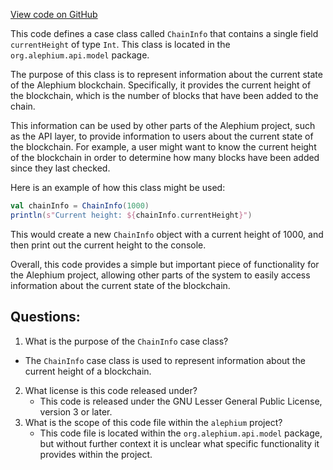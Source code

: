[View code on GitHub](https://github.com/alephium/alephium/api/src/main/scala/org/alephium/api/model/ChainInfo.scala)

This code defines a case class called `ChainInfo` that contains a single field `currentHeight` of type `Int`. This class is located in the `org.alephium.api.model` package.

The purpose of this class is to represent information about the current state of the Alephium blockchain. Specifically, it provides the current height of the blockchain, which is the number of blocks that have been added to the chain.

This information can be used by other parts of the Alephium project, such as the API layer, to provide information to users about the current state of the blockchain. For example, a user might want to know the current height of the blockchain in order to determine how many blocks have been added since they last checked.

Here is an example of how this class might be used:

```scala
val chainInfo = ChainInfo(1000)
println(s"Current height: ${chainInfo.currentHeight}")
```

This would create a new `ChainInfo` object with a current height of 1000, and then print out the current height to the console.

Overall, this code provides a simple but important piece of functionality for the Alephium project, allowing other parts of the system to easily access information about the current state of the blockchain.
## Questions: 
 1. What is the purpose of the `ChainInfo` case class?
   - The `ChainInfo` case class is used to represent information about the current height of a blockchain.
2. What license is this code released under?
   - This code is released under the GNU Lesser General Public License, version 3 or later.
3. What is the scope of this code file within the `alephium` project?
   - This code file is located within the `org.alephium.api.model` package, but without further context it is unclear what specific functionality it provides within the project.